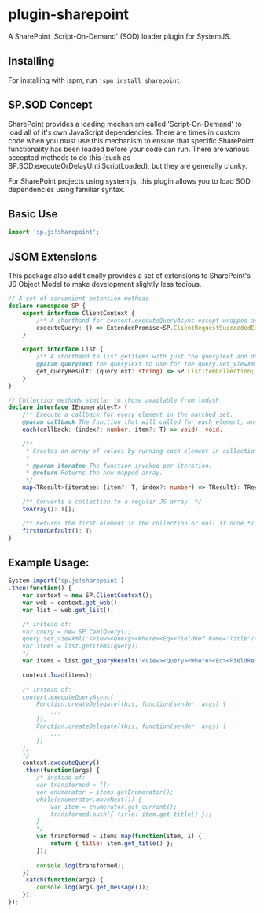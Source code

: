 plugin-sharepoint
=================

A SharePoint 'Script-On-Demand' (SOD) loader plugin for SystemJS.

Installing
---

For installing with jspm, run `jspm install sharepoint`.

SP.SOD Concept
---

SharePoint provides a loading mechanism called 'Script-On-Demand' to load all of it's own JavaScript dependencies.
There are times in custom code when you must use this mechanism to ensure that specific SharePoint functionality has been loaded before your code can run.
There are various accepted methods to do this (such as SP.SOD.executeOrDelayUntilScriptLoaded), but they are generally clunky.

For SharePoint projects using system.js, this plugin allows you to load SOD dependencies using familiar syntax. 

Basic Use
---

```javascript
import 'sp.js!sharepoint';
```

JSOM Extensions
----

This package also additionally provides a set of extensions to SharePoint's JS Object Model to make development slightly less tedious.

```typescript
// A set of convenient extension methods
declare namespace SP {
    export interface ClientContext {
        /** A shorthand for context.executeQueryAsync except wrapped as a JS Promise object */        
        executeQuery: () => ExtendedPromise<SP.ClientRequestSucceededEventArgs, SP.ClientRequestFailedEventArgs>;
    }

    export interface List {
        /** A shorthand to list.getItems with just the queryText and doesn't require a SP.CamlQuery to be constructed 
        @param queryText the queryText to use for the query.set_ViewXml() call */
        get_queryResult: (queryText: string) => SP.ListItemCollection;
    }
}

// Collection methods similar to those available from lodash
declare interface IEnumerable<T> {
    /** Execute a callback for every element in the matched set.
    @param callback The function that will called for each element, and passed an index and the element itself */
    each(callback: (index?: number, item?: T) => void): void;

    /**
     * Creates an array of values by running each element in collection through iteratee.
     *
     * @param iteratee The function invoked per iteration.
     * @return Returns the new mapped array.
     */
    map<TResult>(iteratee: (item?: T, index?: number) => TResult): TResult[];

    /** Converts a collection to a regular JS array. */
    toArray(): T[];

    /** Returns the first element in the collection or null if none */
    firstOrDefault(): T;
}
```

Example Usage:
---

```javascript
System.import('sp.js!sharepoint')
.then(function() {
    var context = new SP.ClientContext();
    var web = context.get_web();
    var list = web.get_list();

    /* instead of:
    var query = new SP.CamlQuery();
    query.set_viewXml('<View><Query><Where><Eq><FieldRef Name="Title"/><Value Type="Text">Hello world!</Value></Eq></Where></Query></View>');
    var items = list.getItems(query);
    */
    var items = list.get_queryResult('<View><Query><Where><Eq><FieldRef Name="Title"/><Value Type="Text">Hello world!</Value></Eq></Where></Query></View>');

    context.load(items);
    
    /* instead of:
    context.executeQueryAsync(
        Function.createDelegate(this, function(sender, args) {
            ...
        }), 
        Function.createDelegate(this, function(sender, args) {
            ...
        })
    );
    */
    context.executeQuery()
    .then(function(args) {
        /* instead of:
        var transformed = [];
        var enumerator = items.getEnumerator();
        while(enumerator.moveNext()) {
            var item = enumerator.get_current();
            transformed.push({ title: item.get_title() });
        }
        */
        var transformed = items.map(function(item, i) {
            return { title: item.get_title() };
        });
        
        console.log(transformed);
    })
    .catch(function(args) {
        console.log(args.get_message());
    });
});
```